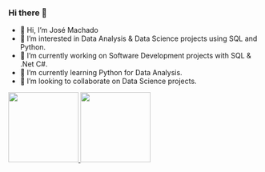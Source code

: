 ### Hi there 👋


- 👋 Hi, I’m José Machado
- 👀 I’m interested in Data Analysis & Data Science projects using SQL and Python.
- 🔭 I’m currently working on Software Development projects with SQL & .Net C#.
- 🌱 I’m currently learning Python for Data Analysis.
- 👯 I’m looking to collaborate on Data Science projects.

<div dir="auto">
  <a href="https://github.com/zeomachado">
  <img height="140em" src="https://github-readme-stats.vercel.app/api?username=zeomachado&show_icons=true&theme=dracula&include_all_commits=true&count_private=true" style="max-width: 100%;">
  <img height="140em" src="https://github-readme-stats.vercel.app/api/top-langs/?username=zeomachado&layout=compact&langs_count=8&theme=dracula" style="max-width: 100%;">    
    
</a></div>


